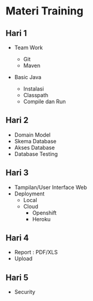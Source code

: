 # Materi Training #

## Hari 1 ##

- Team Work
  - Git
  - Maven

- Basic Java
  - Instalasi
  - Classpath
  - Compile dan Run

## Hari 2 ##

- Domain Model
- Skema Database
- Akses Database
- Database Testing

## Hari 3 ##

- Tampilan/User Interface Web
- Deployment
  - Local
  - Cloud
    - Openshift
    - Heroku

## Hari 4 ##

- Report : PDF/XLS
- Upload

## Hari 5 ##

- Security